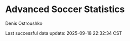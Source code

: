 # Advanced Soccer Statistics
Denis Ostroushko

<!-- gfm -->

Last successful data update: 2025-09-18 22:32:34 CST
